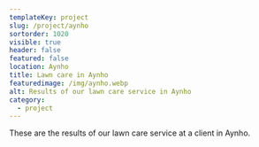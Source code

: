 ```yaml
---
templateKey: project
slug: /project/aynho
sortorder: 1020
visible: true
header: false
featured: false
location: Aynho
title: Lawn care in Aynho
featuredimage: /img/aynho.webp
alt: Results of our lawn care service in Aynho
category:
  - project
---
```


These are the results of our lawn care service at a client in Aynho.
